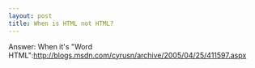 ```yaml
--- 
layout: post
title: When is HTML not HTML?
---
```

Answer: When it's "Word HTML":http://blogs.msdn.com/cyrusn/archive/2005/04/25/411597.aspx
